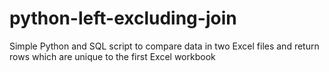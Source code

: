 # python-left-excluding-join
Simple Python and SQL script to compare data in two Excel files and return rows which are unique to the first Excel workbook
